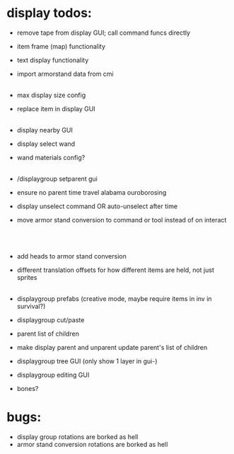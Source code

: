 # display todos:
- remove tape from display GUI; call command funcs directly

- item frame (map) functionality
- text display functionality
- import armorstand data from cmi
</br></br>
- max display size config
- replace item in display GUI
  </br></br>
- display nearby GUI
- display select wand
- wand materials config?
</br></br>
- /displaygroup setparent gui
- ensure no parent time travel alabama ouroborosing
- display unselect command OR auto-unselect after time
- move armor stand conversion to command or tool instead of on interact
</br></br></br></br>
- add heads to armor stand conversion
- different translation offsets for how different items are held, not just sprites
</br></br>
- displaygroup prefabs (creative mode, maybe require items in inv in survival?)
- displaygroup cut/paste
- parent list of children
- make display parent and unparent update parent's list of children
- displaygroup tree GUI (only show 1 layer in gui-)
- displaygroup editing GUI
- bones?


# bugs:
- display group rotations are borked as hell
- armor stand conversion rotations are borked as hell
